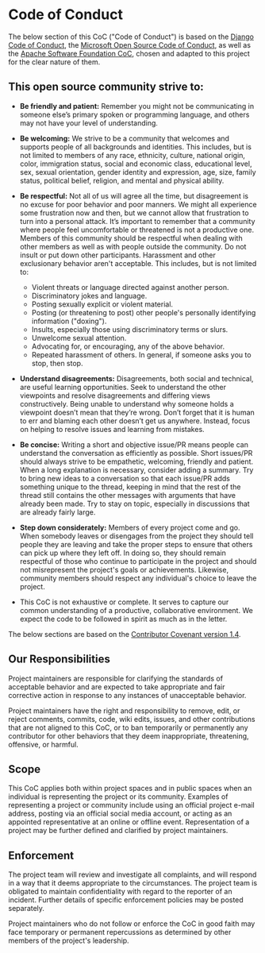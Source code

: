 # Code of Conduct

The below section of this CoC ("Code of Conduct") is based on the [Django Code of Conduct](https://www.djangoproject.com/conduct/), the [Microsoft Open Source Code of Conduct](https://microsoft.github.io/codeofconduct/), as well as the [Apache Software Foundation CoC](https://www.apache.org/foundation/policies/conduct), chosen and adapted to this project for the clear nature of them.

## This open source community strive to:

- **Be friendly and patient:** Remember you might not be communicating in someone else’s primary spoken or programming language, and others may not have your level of understanding.

- **Be welcoming:** We strive to be a community that welcomes and supports people of all backgrounds and identities. This includes, but is not limited to members of any race, ethnicity, culture, national origin, color, immigration status, social and economic class, educational level, sex, sexual orientation, gender identity and expression, age, size, family status, political belief, religion, and mental and physical ability.

- **Be respectful:** Not all of us will agree all the time, but disagreement is no excuse for poor behavior and poor manners. We might all experience some frustration now and then, but we cannot allow that frustration to turn into a personal attack. It’s important to remember that a community where people feel uncomfortable or threatened is not a productive one. Members of this community should be respectful when dealing with other members as well as with people outside the community. Do not insult or put down other participants. Harassment and other exclusionary behavior aren't acceptable. This includes, but is not limited to:

  - Violent threats or language directed against another person.
  - Discriminatory jokes and language.
  - Posting sexually explicit or violent material.
  - Posting (or threatening to post) other people's personally identifying information ("doxing").
  - Insults, especially those using discriminatory terms or slurs.
  - Unwelcome sexual attention.
  - Advocating for, or encouraging, any of the above behavior.
  - Repeated harassment of others. In general, if someone asks you to stop, then stop.

- **Understand disagreements:** Disagreements, both social and technical, are useful learning opportunities. Seek to understand the other viewpoints and resolve disagreements and differing views constructively. Being unable to understand why someone holds a viewpoint doesn’t mean that they’re wrong. Don’t forget that it is human to err and blaming each other doesn’t get us anywhere. Instead, focus on helping to resolve issues and learning from mistakes.

- **Be concise:** Writing a short and objective issue/PR means people can understand the conversation as efficiently as possible. Short issues/PR should always strive to be empathetic, welcoming, friendly and patient. When a long explanation is necessary, consider adding a summary. Try to bring new ideas to a conversation so that each issue/PR adds something unique to the thread, keeping in mind that the rest of the thread still contains the other messages with arguments that have already been made. Try to stay on topic, especially in discussions that are already fairly large.

- **Step down considerately:** Members of every project come and go. When somebody leaves or disengages from the project they should tell people they are leaving and take the proper steps to ensure that others can pick up where they left off. In doing so, they should remain respectful of those who continue to participate in the project and should not misrepresent the project's goals or achievements. Likewise, community members should respect any individual's choice to leave the project.

- This CoC is not exhaustive or complete. It serves to capture our common understanding of a productive, collaborative environment. We expect the code to be followed in spirit as much as in the letter.


The below sections are based on the [Contributor Covenant version 1.4](https://www.contributor-covenant.org/version/1/4/code-of-conduct).

## Our Responsibilities

Project maintainers are responsible for clarifying the standards of acceptable behavior and are expected to take appropriate and fair corrective action in response to any instances of unacceptable behavior.

Project maintainers have the right and responsibility to remove, edit, or reject comments, commits, code, wiki edits, issues, and other contributions that are not aligned to this CoC, or to ban temporarily or permanently any contributor for other behaviors that they deem inappropriate, threatening, offensive, or harmful.

## Scope

This CoC applies both within project spaces and in public spaces when an individual is representing the project or its community. Examples of representing a project or community include using an official project e-mail address, posting via an official social media account, or acting as an appointed representative at an online or offline event. Representation of a project may be further defined and clarified by project maintainers.

## Enforcement

<!-- Instances of abusive, harassing, or otherwise unacceptable behavior may be reported by contacting the project team at <no public email yet>. --> The project team will review and investigate all complaints, and will respond in a way that it deems appropriate to the circumstances. The project team is obligated to maintain confidentiality with regard to the reporter of an incident. Further details of specific enforcement policies may be posted separately.

Project maintainers who do not follow or enforce the CoC in good faith may face temporary or permanent repercussions as determined by other members of the project's leadership.
